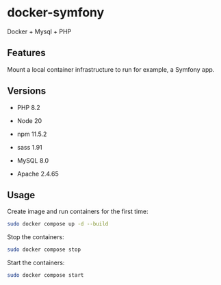 # docker-symfony
Docker + Mysql + PHP 

## Features

Mount a local container infrastructure to run for example, a Symfony app.

## Versions

* PHP 8.2

* Node 20

* npm 11.5.2

* sass 1.91

* MySQL 8.0

* Apache 2.4.65

## Usage

Create image and run containers for the first time:

```bash
sudo docker compose up -d --build
```

Stop the containers:

```bash
sudo docker compose stop
```

Start the containers:

```bash
sudo docker compose start
```

